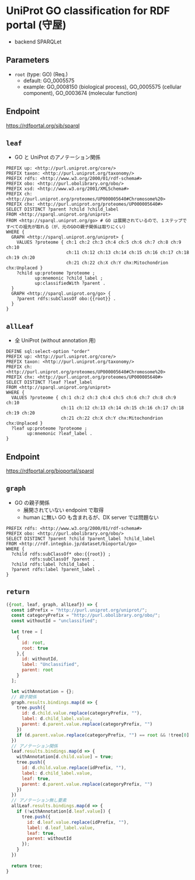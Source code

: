 # UniProt GO classification for RDF portal (守屋)

- backend SPARQLet

## Parameters

* `root` (type: GO) (Req.)
  * default: GO_0005575
  * example: GO_0008150 (biological process), GO_0005575 (cellular component), GO_0003674 (molecular function)

## Endpoint
 https://rdfportal.org/sib/sparql

## `leaf`
- GO と UniProt のアノテーション関係
```sparql
PREFIX up: <http://purl.uniprot.org/core/>
PREFIX taxon: <http://purl.uniprot.org/taxonomy/>
PREFIX rdfs: <http://www.w3.org/2000/01/rdf-schema#>
PREFIX obo: <http://purl.obolibrary.org/obo/>
PREFIX xsd: <http://www.w3.org/2001/XMLSchema#>
PREFIX ch: <http://purl.uniprot.org/proteomes/UP000005640#Chromosome%20>
PREFIX chx: <http://purl.uniprot.org/proteomes/UP000005640#>
SELECT DISTINCT ?parent ?child ?child_label
FROM <http://sparql.uniprot.org/uniprot>
FROM <http://sparql.uniprot.org/go> # GO は展開されているので、１ステップですべての祖先が取れる（が、元のGOの親子関係は取りにくい）
WHERE {
  GRAPH <http://sparql.uniprot.org/uniprot> {
    VALUES ?proteome { ch:1 ch:2 ch:3 ch:4 ch:5 ch:6 ch:7 ch:8 ch:9 ch:10
                       ch:11 ch:12 ch:13 ch:14 ch:15 ch:16 ch:17 ch:18 ch:19 ch:20
                       ch:21 ch:22 ch:X ch:Y chx:Mitochondrion chx:Unplaced }
    ?child up:proteome ?proteome ;
           up:mnemonic ?child_label ;
           up:classifiedWith ?parent .
  }
  GRAPH <http://sparql.uniprot.org/go> { 
    ?parent rdfs:subClassOf obo:{{root}} . 
  }
}
```

## `allLeaf`
- 全 UniProt (without annotation 用)
```sparql
DEFINE sql:select-option "order"
PREFIX up: <http://purl.uniprot.org/core/>
PREFIX taxon: <http://purl.uniprot.org/taxonomy/>
PREFIX ch: <http://purl.uniprot.org/proteomes/UP000005640#Chromosome%20>
PREFIX chx: <http://purl.uniprot.org/proteomes/UP000005640#>
SELECT DISTINCT ?leaf ?leaf_label
FROM <http://sparql.uniprot.org/uniprot>
WHERE {
  VALUES ?proteome { ch:1 ch:2 ch:3 ch:4 ch:5 ch:6 ch:7 ch:8 ch:9 ch:10
                     ch:11 ch:12 ch:13 ch:14 ch:15 ch:16 ch:17 ch:18 ch:19 ch:20
                     ch:21 ch:22 ch:X ch:Y chx:Mitochondrion chx:Unplaced }
  ?leaf up:proteome ?proteome ;
        up:mnemonic ?leaf_label .
}
```

## Endpoint
https://rdfportal.org/bioportal/sparql
 
## `graph`
- GO の親子関係
  - 展開されていない endpoint で取得
  - human に無い GO も含まれるが、DX server では問題ない
```sparql
PREFIX rdfs: <http://www.w3.org/2000/01/rdf-schema#>
PREFIX obo: <http://purl.obolibrary.org/obo/>
SELECT DISTINCT ?parent ?child ?parent_label ?child_label
FROM <http://rdf.integbio.jp/dataset/bioportal/go>
WHERE {
  ?child rdfs:subClassOf* obo:{{root}} ;
         rdfs:subClassOf ?parent .
  ?child rdfs:label ?child_label .
  ?parent rdfs:label ?parent_label .
}
```

## `return`
```javascript
({root, leaf, graph, allLeaf}) => {
  const idPrefix = "http://purl.uniprot.org/uniprot/";
  const categoryPrefix = "http://purl.obolibrary.org/obo/";
  const withoutId = "unclassified";
  
  let tree = [
    {
      id: root,
      root: true
    },{
      id: withoutId,
      label: "Unclassified",
      parent: root
    }
  ];

  let withAnnotation = {};
  // 親子関係
  graph.results.bindings.map(d => {
    tree.push({
      id: d.child.value.replace(categoryPrefix, ""),
      label: d.child_label.value,
      parent: d.parent.value.replace(categoryPrefix, "")
    })
    if (d.parent.value.replace(categoryPrefix, "") == root && !tree[0].label) tree[0].label = d.parent_label.value; // root の label 挿入
  })
  // アノテーション関係
  leaf.results.bindings.map(d => {
    withAnnotation[d.child.value] = true;
    tree.push({
      id: d.child.value.replace(idPrefix, ""),
      label: d.child_label.value,
      leaf: true,
      parent: d.parent.value.replace(categoryPrefix, "")
    })
  })
  // アノテーション無し要素
  allLeaf.results.bindings.map(d => {
    if (!withAnnotation[d.leaf.value]) {
      tree.push({
        id: d.leaf.value.replace(idPrefix, ""),
        label: d.leaf_label.value,
        leaf: true,
        parent: withoutId
      });
    }
  })
  
  return tree;	
}
```